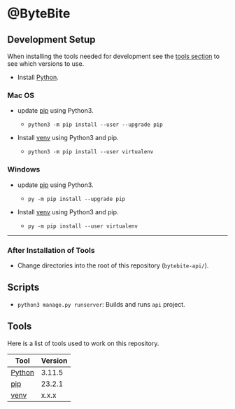 # @ByteBite

## Development Setup

When installing the tools needed for development see the [tools section](#tools) to see which versions to use.

* Install [Python](https://www.python.org/downloads/).

### Mac OS

* update [pip](https://packaging.python.org/en/latest/guides/installing-using-pip-and-virtual-environments/) using Python3.
  - `python3 -m pip install --user --upgrade pip`

* Install [venv](https://packaging.python.org/en/latest/guides/installing-using-pip-and-virtual-environments/) using Python3 and pip.
  - `python3 -m pip install --user virtualenv`

### Windows

* update [pip](https://packaging.python.org/en/latest/guides/installing-using-pip-and-virtual-environments/) using Python3.
  - `py -m pip install --upgrade pip`

* Install [venv](https://packaging.python.org/en/latest/guides/installing-using-pip-and-virtual-environments/) using Python3 and pip.
  - `py -m pip install --user virtualenv`

--------------------------------------------------------
  ### After Installation of Tools
* Change directories into the root of this repository (`bytebite-api/`).

## Scripts

* `python3 manage.py runserver`: Builds and runs `api` project.

## Tools

Here is a list of tools used to work on this repository.

| Tool                                   | Version |
|----------------------------------------|---------|
| [Python](https://www.python.org/)      | 3.11.5  |
| [pip](https://packaging.python.org/en/latest/guides/installing-using-pip-and-virtual-environments/)                                                   | 23.2.1  |
| [venv](https://packaging.python.org/en/latest/guides/installing-using-pip-and-virtual-environments/)                                                   | x.x.x |
```

